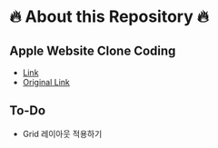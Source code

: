 # 🔥 About this Repository 🔥
## Apple Website Clone Coding

- [Link](https://teatea02.github.io/apple-clone/)
- [Original Link](https://www.apple.com/kr/airpods-pro/)

## To-Do
- Grid 레이아웃 적용하기
